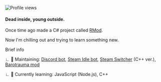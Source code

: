 
![Profile views](https://gpvc.arturio.dev/zipliks)

#### Dead inside, young outside.
Once time ago made a C# project called [RMod](https://github.com/Zipliks/rmod).

Now I'm chilling out and trying to learn something new.



Brief info

∟ 🔭 Maintaining: [Discord bot](https://github.com/Zipliks/badassBot), [Steam Idle bot](https://github.com/Zipliks/steambot-tutorial), [Steam Switcher](https://github.com/Zipliks/yanss) (C++ ver.), [Barotrauma mod](https://github.com/hnappinn/Barotrauma-Advanced-Medicine-mod)

∟ 🌱 Currently learning: JavaScript (Node.js), C++ 
